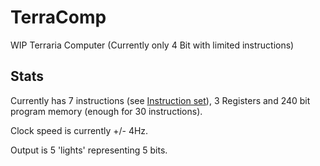 # TerraComp
WIP Terraria Computer (Currently only 4 Bit with limited instructions)

## Stats
Currently has 7 instructions (see [Instruction set](https://github.com/Coolbob134/TerraComp/blob/main/InstructionSet.md)), 3 Registers and 240 bit program memory (enough for 30 instructions).

Clock speed is currently +/- 4Hz. 

Output is 5 'lights' representing 5 bits.
